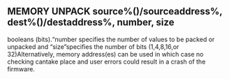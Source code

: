 ## MEMORY UNPACK source%()/sourceaddress%, dest%()/destaddress%, number, size

booleans (bits).“number specifies the number of values to be packed or unpacked and “size”specifies the number of bits (1,4,8,16,or 32)Alternatively, memory address(es) can be used in which case no checking cantake place and user errors could result in a crash of the firmware.